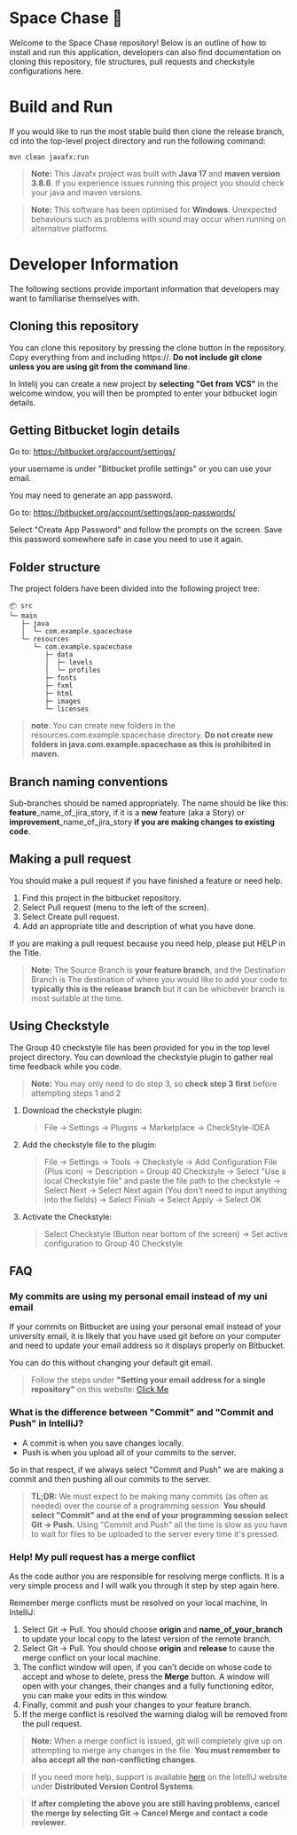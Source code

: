 # Space Chase 🚀

Welcome to the Space Chase repository! Below is an outline of how to install and run this application, developers can also find documentation on cloning this repository, file structures, pull requests and checkstyle configurations here.


# Build and Run

If you would like to run the most stable build then clone the release branch, cd into the top-level project directory and run the following command:

    mvn clean javafx:run

> **Note:** This Javafx project was built with **Java 17** and **maven version 3.8.6**. If you experience issues running this project you should check your java and maven versions.

> **Note:** This software has been optimised for **Windows**. Unexpected behaviours such as problems with sound may occur when running on alternative platforms.


# Developer Information

The following sections provide important information that developers may want to familiarise themselves with.

## Cloning this repository
You can clone this repository by pressing the clone button in the repository. Copy everything from and including https://. **Do not include git clone unless you are using git from the command line**.

In Intelij you can create a new project by **selecting "Get from VCS"** in the welcome window, you will then be prompted to enter your bitbucket login details.

## Getting Bitbucket login details
Go to: https://bitbucket.org/account/settings/

your username is under "Bitbucket profile settings" or you can use your email.

You may need to generate an app password.

Go to: https://bitbucket.org/account/settings/app-passwords/

Select "Create App Password" and follow the prompts on the screen. Save this password somewhere safe in case you need to use it again.

## Folder structure

The project folders have been divided into the following project tree:
```
📦 src
└─ main
   ├─ java
   │  └─ com.example.spacechase
   └─ resources
      └─ com.example.spacechase
         ├─ data
         │  ├─ levels
         │  └─ profiles
         ├─ fonts
         ├─ fxml
         ├─ html
         ├─ images
         └─ licenses
```

> **note**: You can create new folders in the resources.com.example.spacechase directory. **Do not create new folders in java.com.example.spacechase as this is prohibited in maven.**

## Branch naming conventions

Sub-branches should be named appropriately. The name should be like this: **feature**_name_of_jira_story, if it is a **new** feature (aka a Story) or **improvement**_name_of_jira_story **if you are making changes to existing code**.

## Making a pull request

You should make a pull request if you have finished a feature or need help.

1. Find this project in the bitbucket repository.
2. Select Pull request (menu to the left of the screen).
3. Select Create pull request.
4. Add an appropriate title and description of what you have done.

If you are making a pull request because you need help, please put HELP in the Title.

> **Note:** The Source Branch is **your feature branch**, and the Destination Branch is The destination of where you would like to add your code to **typically this is the release branch** but it can be whichever branch is most suitable at the time.

## Using Checkstyle

The Group 40 checkstyle file has been provided for you in the top level project directory. You can download the checkstyle plugin to gather real time feedback while you code.

> **Note:** You may only need to do step 3, so **check step 3 first** before attempting steps 1 and 2

1. Download the checkstyle plugin:
   > File -> Settings -> Plugins -> Marketplace -> CheckStyle-IDEA
2. Add the checkstyle file to the plugin:
   > File -> Settings -> Tools -> Checkstyle -> Add Configuration File (Plus icon) -> Description = Group 40 Checkstyle -> Select "Use a local Checkstyle file" and paste the file path to the checkstyle -> Select Next -> Select Next again (You don't need to input anything into the fields) -> Select Finish -> Select Apply -> Select OK
3. Activate the Checkstyle:
   > Select Checkstyle (Button near bottom of the screen) -> Set active configuration to Group 40 Checkstyle

## FAQ
### My commits are using my personal email instead of my uni email

If your commits on Bitbucket are using your personal email instead of your university email, it is likely that you have used git before on your computer and need to update your email address so it displays properly on Bitbucket.

You can do this without changing your default git email.

> Follow the steps under **"Setting your email address for a single repository"** on this website: [Click Me](https://docs.github.com/en/account-and-profile/setting-up-and-managing-your-personal-account-on-github/managing-email-preferences/setting-your-commit-email-address#setting-your-commit-email-address-in-git)

### What is the difference between "Commit" and "Commit and Push" in IntelliJ?
- A commit is when you save changes locally.
- Push is when you upload all of your commits to the server.

So in that respect, if we always select "Commit and Push" we are making a commit and then pushing all our commits to the server.

> **TL;DR:** We must expect to be making many commits (as often as needed) over the course of a programming session. **You should select "Commit" and at the end of your programming session select Git -> Push.** Using "Commit and Push" all the time is slow as you have to wait for files to be uploaded to the server every time it's pressed.

### Help! My pull request has a merge conflict
As the code author you are responsible for resolving merge conflicts. It is a very simple process and I will walk you through it step by step again here.

Remember merge conflicts must be resolved on your local machine, In IntelliJ:

1. Select Git -> Pull. You should choose **origin** and **name_of_your_branch** to update your local copy to the latest version of the remote branch.
2. Select Git -> Pull. You should choose **origin** and **release** to cause the merge conflict on your local machine.
3. The conflict window will open, if you can't decide on whose code to accept and whose to delete, press the **Merge** button. A window will open with your changes, their changes and a fully functioning editor, you can make your edits in this window.
4. Finally, commit and push your changes to your feature branch.
5. If the merge conflict is resolved the warning dialog will be removed from the pull request.

> **Note:** When a merge conflict is issued, git will completely give up on attempting to merge any changes in the file. **You must remember to also accept all the non-conflicting changes**.

> If you need more help, support is available [here](https://www.jetbrains.com/help/idea/resolving-conflicts.html#distributed-version-control-systems) on the IntelliJ website under **Distributed Version Control Systems**.

> **If after completing the above you are still having problems, cancel the merge by selecting Git -> Cancel Merge and contact a code reviewer.**
